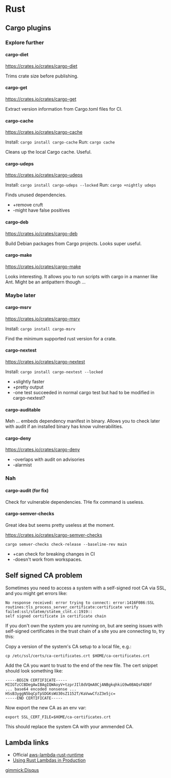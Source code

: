 # Rust

## Cargo plugins

### Explore further

#### cargo-diet

<https://crates.io/crates/cargo-diet>

Trims crate size before publishing.

#### cargo-get

<https://crates.io/crates/cargo-get>

Extract version information from Cargo.toml files for CI.

#### cargo-cache

<https://crates.io/crates/cargo-cache>

Install: `cargo install cargo-cache`
Run: `cargo cache`

Cleans up the local Cargo cache. Useful.

#### cargo-udeps

<https://crates.io/crates/cargo-udeps>

Install: `cargo install cargo-udeps --locked`
Run: `cargo +nightly udeps`

Finds unused dependencies.

* +remove cruft
* -might have false positives

#### cargo-deb

<https://crates.io/crates/cargo-deb>

Build Debian packages from Cargo projects. Looks super useful.

#### cargo-make

<https://crates.io/crates/cargo-make>

Looks interesting. It allows you to run scripts with cargo in a manner like Ant. Might be an antipattern though ...

### Maybe later

#### cargo-msrv

<https://crates.io/crates/cargo-msrv>

Install: `cargo install cargo-msrv`

Find the minimum supported rust version for a crate.

#### cargo-nextest

<https://crates.io/crates/cargo-nextest>

Install: `cargo install cargo-nextest --locked`

- +slightly faster
- +pretty output
- -one test succeeded in normal cargo test but had to be modified in cargo-nextest?

#### cargo-auditable

Meh ... embeds dependency manifest in binary. Allows you to check later with audit if an installed binary has know vulnerabilities.

#### cargo-deny

<https://crates.io/crates/cargo-deny>

- -overlaps with audit on advisories
- -alarmist

### Nah

#### cargo-audit (for fix)

Check for vulnerable dependencies. THe fix command is useless.

#### cargo-semver-checks

Great idea but seems pretty useless at the moment.

<https://crates.io/crates/cargo-semver-checks>

`cargo semver-checks check-release --baseline-rev main`

- +can check for breaking changes in CI
- -doesn't work from workspaces.

## Self signed CA problem

Sometimes you need to access a system with a self-signed root CA via SSL, and you might get errors like:

```
No response received: error trying to connect: error:1416F086:SSL
routines:tls_process_server_certificate:certificate verify failed:ssl/statem/statem_clnt.c:1919:: 
self signed certificate in certificate chain
```

If you don't own the system you are running on, but are seeing issues with self-signed certificates in the trust chain of a site you are connecting to, try this:

Copy a version of the system's CA setup to a local file, e.g.:

```shell
cp /etc/ssl/certs/ca-certificates.crt $HOME/ca-certificates.crt
```

Add the CA you want to trust to the end of the new file. The cert snippet should look something like:

```
-----BEGIN CERTIFICATE-----
MIIGTzCCBDegAwIBAgIQWAoyV+tzprJIl8dVQmA0CjANBgkqhkiG9w0BAQsFADBf
... base64 encoded nonsense ...
HSsB3yggN5bqCpTpSDGKsWU30sZ1152T/KaVwwCfzZ3e5jc=
-----END CERTIFICATE-----
```

Now export the new CA as an env var:

```
export SSL_CERT_FILE=$HOME/ca-certificates.crt
```

This should replace the system CA with your ammended CA.

## Lambda links

* Official [aws-lambda-rust-runtime](https://github.com/awslabs/aws-lambda-rust-runtime)
* [Using Rust Lambdas in Production](https://www.cvpartner.com/blog/using-rust-lambdas-in-production)

[gimmick:Disqus](swissarmyronin-github-io)

